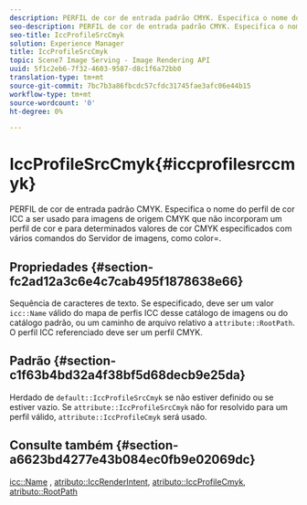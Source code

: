 ```yaml
---
description: PERFIL de cor de entrada padrão CMYK. Especifica o nome do perfil de cor ICC a ser usado para imagens de origem CMYK que não incorporam um perfil de cor e para determinados valores de cor CMYK especificados com vários comandos do Servidor de imagens, como color=.
seo-description: PERFIL de cor de entrada padrão CMYK. Especifica o nome do perfil de cor ICC a ser usado para imagens de origem CMYK que não incorporam um perfil de cor e para determinados valores de cor CMYK especificados com vários comandos do Servidor de imagens, como color=.
seo-title: IccProfileSrcCmyk
solution: Experience Manager
title: IccProfileSrcCmyk
topic: Scene7 Image Serving - Image Rendering API
uuid: 5f1c2eb6-7f32-4603-9587-d8c1f6a72bb0
translation-type: tm+mt
source-git-commit: 7bc7b3a86fbcdc57cfdc31745fae3afc06e44b15
workflow-type: tm+mt
source-wordcount: '0'
ht-degree: 0%

---
```



# IccProfileSrcCmyk{#iccprofilesrccmyk}

PERFIL de cor de entrada padrão CMYK. Especifica o nome do perfil de cor ICC a ser usado para imagens de origem CMYK que não incorporam um perfil de cor e para determinados valores de cor CMYK especificados com vários comandos do Servidor de imagens, como color=.

## Propriedades {#section-fc2ad12a3c6e4c7cab495f1878638e66}

Sequência de caracteres de texto. Se especificado, deve ser um valor `icc::Name` válido do mapa de perfis ICC desse catálogo de imagens ou do catálogo padrão, ou um caminho de arquivo relativo a `attribute::RootPath`. O perfil ICC referenciado deve ser um perfil CMYK.

## Padrão {#section-c1f63b4bd32a4f38bf5d68decb9e25da}

Herdado de `default::IccProfileSrcCmyk` se não estiver definido ou se estiver vazio. Se `attribute::IccProfileSrcCmyk` não for resolvido para um perfil válido, `attribute::IccProfileCmyk` será usado.

## Consulte também {#section-a6623bd4277e43b084ec0fb9e02069dc}

[icc::Name](../../../../../is-api/image-catalog/image-serving-api-ref/c-image-catalog-reference/c-icc-profile-map-reference/r-name-icc.md#reference-9e7d3c8e35434981a3dfac66b8946cbe) ,  [atributo::IccRenderIntent](../../../../../is-api/image-catalog/image-serving-api-ref/c-image-catalog-reference/c-attributes-reference/r-iccrenderintent.md#reference-012f207f28bd4406a5368d23ed95a51f),  [atributo::IccProfileCmyk](../../../../../is-api/image-catalog/image-serving-api-ref/c-image-catalog-reference/c-attributes-reference/r-iccprofilecmyk.md#reference-db89f9dac33e447cadb359ec1ba27ee0),  [atributo::RootPath](../../../../../is-api/image-catalog/image-serving-api-ref/c-image-catalog-reference/c-attributes-reference/r-rootpath.md#reference-17d57e5967be403b8408fa7214017494)
